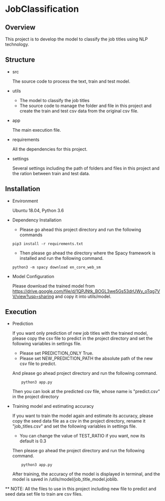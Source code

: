 # JobClassification

## Overview

This project is to develop the model to classify the job titles using NLP technology.

## Structure

- src

    The source code to process the text, train and test model.

- utils

    * The model to classify the job titles
    * The source code to manage the folder and file in this project and create the train and test csv data from the 
    original csv file.
    
- app

    The main execution file.
    
- requirements

    All the dependencies for this project.
    
- settings

    Several settings including the path of folders and files in this project and the ration between train and test data.
    
## Installation

- Environment

    Ubuntu 18.04, Python 3.6
    
- Dependency Installation

    * Please go ahead this project directory and run the following commands
    
    ```
    pip3 install -r requirements.txt
    ```
  
    * Then please go ahead the directory where the Spacy framework is installed and run the following command.
    ```
    python3 -m spacy download en_core_web_sm
    ```
  
- Model Configuration

    Please download the trained model from https://drive.google.com/file/d/1QPJNtk_BOGL3we5Gs53drUWy_oTqg7VV/view?usp=sharing 
    and copy it into utils/model.

## Execution

- Prediction

    If you want only prediction of new job titles with the trained model, please copy the csv file to predict in the 
    project directory and set the following variables in settings file.
    
    * Please set PREDICTION_ONLY True.
    * Please set NEW_PREDICTION_PATH the absolute path of the new csv file to predict.   
    
    And please go ahead project directory and run the following command.
    ```
        python3 app.py
    ``` 
  
    Then you can look at the predicted csv file, whose name is "predict.csv" in the project directory

- Training model and estimating accuracy

    If you want to train the model again and estimate its accuracy, please copy the seed data file as a csv in the 
    project directory, rename it "job_titles.csv" and set the following variables in settings file.
    
    * You can change the value of TEST_RATIO if you want, now its default is 0.3
    
    Then please go ahead the project directory and run the following command.
    
    ```
        python3 app.py
    ```
    
    After training, the accuracy of the model is displayed in terminal, and the model is saved in 
    /utils/model/job_title_model.joblib.

** NOTE: All the files to use in this project including new file to predict and seed data set file to train are csv files.
